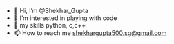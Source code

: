 - 👋 Hi, I’m @Shekhar_Gupta
- 👀 I’m interested in playing with code
- 🌱 my skills python, c,c++
- 📫 How to reach me shekhargupta500.sg@gmail.com
